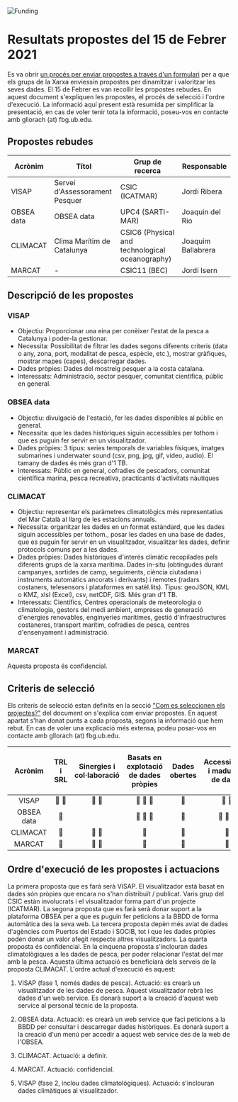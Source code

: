 ![Funding](https://github.com/BlueNetCatAccio4/BlueNetCatAccio4.github.io/blob/main/img/logos.png)
# Resultats propostes del 15 de Febrer 2021
Es va obrir [un procés per enviar propostes a través d'un formulari](propostes_actuacions_15febrer.md) per a que els grups de la Xarxa enviessin propostes per dinamitzar i valoritzar les seves dades. El 15 de Febrer es van recollir les propostes rebudes. En aquest document s'expliquen les propostes, el procés de selecció i l'ordre d'execució. La informació aquí present està resumida per simplificar la presentació, en cas de voler tenir tota la informació, poseu-vos en contacte amb gllorach (at) fbg.ub.edu.

## Propostes rebudes
| Acrònim        | Títol                       | Grup de recerca | Responsable      | 
| --------------- | ---------------           | ---------------  |  --------------- | 
| VISAP          | Servei d'Assessorament Pesquer | CSIC (ICATMAR)   | Jordi Ribera |
| OBSEA data     | OBSEA data                 | UPC4 (SARTI-MAR)   |  Joaquin del Rio |
| CLIMACAT       | Clima Marítim de Catalunya   | CSIC6 (Physical and technological oceanography) |Joaquim Ballabrera |
| MARCAT         | - | CSIC11 (BEC) |Jordi Isern |

## Descripció de les propostes
### VISAP
- Objectiu: Proporcionar una eina per conèixer l'estat de la pesca a Catalunya i poder-la gestionar.
- Necessita: Possibilitat de filtrar les dades segons diferents criteris (data o any, zona, port, modalitat de pesca, espècie, etc.), mostrar gràfiques, mostrar mapes (capes), descarregar dades.
- Dades pròpies: Dades del mostreig pesquer a la costa catalana.
- Interessats: Administració, sector pesquer, comunitat científica, públic en general.

### OBSEA data
- Objectiu: divulgació de l'estació, fer les dades disponibles al públic en general.
- Necessita: que les dades històriques siguin accessibles per tothom i que es puguin fer servir en un visualitzador.
- Dades pròpies: 3 tipus: series temporals de variables físiques, imatges submarines i underwater sound (csv, png, jpg, gif, video, audio). El tamany de dades és més gran d'1 TB.
- Interessats: Públic en general, cofradies de pescadors, comunitat científica marina, pesca recreativa, practicants d'activitats nàutiques


### CLIMACAT
- Objectiu: representar els paràmetres climatològics més representatius del Mar Català al llarg de les estacions annuals.
- Necessita: organitzar les dades en un format estàndard, que les dades siguin accessibles per tothom., posar les dades en una base de dades, que es puguin fer servir en un visualitzador, visualitzar les dades, definir protocols comuns per a les dades.
- Dades pròpies: Dades històriques d'interés climàtic recopilades pels diferents grups de la xarxa marítima. Dades in-situ (obtingudes durant campanyes, sortides de camp, seguiments, ciència ciutadana i instruments automàtics ancorats i derivants) i remotes (radars costaners, telesensors i plataformes en satèl.lits). Tipus: geoJSON, KML o KMZ, xlsl (Excel), csv, netCDF, GIS. Més gran d'1 TB.
- Interessats: Científics, Centres operacionals de meteorologia o climatologia, gestors del medi ambient, empreses de generació d'energies renovables, enginyeries marítimes, gestió d'infraestructures costaneres, transport marítim, cofradies de pesca, centres d'ensenyament i administració.

### MARCAT
Aquesta proposta és confidencial.

## Criteris de selecció
Els criteris de selecció estan definits en la secció ["Com es seleccionen els projectes?"](propostes_actuacions_15febrer.md#com-es-seleccionen-els-projectes) del document on s'explica com enviar propostes. En aquest apartat s'han donat punts a cada proposta, segons la informació que hem rebut. En cas de voler una explicació més extensa, podeu posar-vos en contacte amb gllorach (at) fbg.ub.edu. 

| Acrònim        | TRL i SRL  | Sinergies i col·laboració | Basats en explotació de dades pròpies | Dades obertes |  Accessibilitat i maduresa de dades | Ajuda tècnica | Associat a un projecte o contracte |
| :-----------: | :-----------: | :-----------: | :-----------: | :-----------: | :-----------: | :-----------: | :-----------: |
| VISAP          | &#x1F535; &#x1F535; | &#x1F535; &#x1F535; | &#x1F535; &#x1F535; &#x1F535;| &#x1F535; | &#x1F535; &#x1F535; | &#x1F535; &#x1F535; | &#x1F535; &#x1F535;&#x1F535; |
| OBSEA data     | &#x1F535; |   | &#x1F535; &#x1F535; &#x1F535; | &#x1F535; | &#x1F535; &#x1F535; &#x1F535; | &#x1F535; | &#x1F535; |
| CLIMACAT       | &#x1F535; | &#x1F535; &#x1F535;  | &#x1F535; | &#x1F535; |  &#x1F535; | &#x1F535; |  &#x1F535; |
| MARCAT         | &#x1F535; | &#x1F535; &#x1F535;  |  &#x1F535; | &#x1F535; |   &#x1F535; | &#x1F535; | |

## Ordre d'execució de les propostes i actuacions
La primera proposta que es farà serà VISAP. El visualitzador està basat en dades són pròpies que encara no s'han distribuït / publicat. Varis grup del CSIC estàn involucrats i el visualitzador forma part d'un projecte (ICATMAR). La segona proposta que es farà serà donar suport a la plataforma OBSEA per a que es puguin fer peticions a la BBDD de forma automàtica des la seva web. La tercera proposta depèn més aviat de dades d'agències com Puertos del Estado i SOCIB, tot i que les dades pròpies poden donar un valor afegit respecte altres visualitzadors. La quarta proposta és confidencial. En la cinquena proposta s'inclouran dades climatològiques a les dades de pesca, per poder relacionar l'estat del mar amb la pesca. Aquesta última actuació es beneficiarà dels serveis de la proposta CLIMACAT. L'ordre actual d'execució és aquest:

1. VISAP (fase 1, només dades de pesca). Actuació: es crearà un visualitzador de les dades de pesca. Aquest visualitzador rebrà les dades d'un web service. Es donarà suport a la creació d'aquest web service al personal tècnic de la proposta. 

1. OBSEA data. Actuació: es crearà un web service que faci peticions a la BBDD per consultar i descarregar dades històriques. Es donarà suport a la creació d'un menú per accedir a aquest web service des de la web de l'OBSEA.

1. CLIMACAT. Actuació: a definir.

1. MARCAT. Actuació: confidencial.

1. VISAP (fase 2, inclou dades climatològiques). Actuació: s'inclouran dades climàtiques al visualitzador.
 
